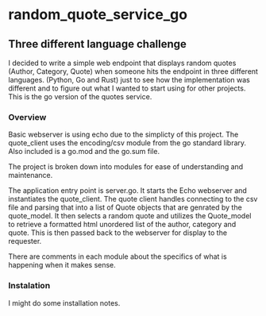 # random_quote_service_go
## Three different language challenge

I decided to write a simple web endpoint that displays random quotes (Author, Category, Quote) when someone hits the endpoint in three different languages. (Python, Go and Rust) just to see how the implementation was different and to figure out what I wanted to start using for other projects. This is the go version of the quotes service. 

### Overview
Basic webserver is using echo due to the simplicty of this project.
The quote_client uses the encoding/csv module from the go standard library.
Also included is a go.mod and the go.sum file. 

The project is broken down into modules for ease of understanding and maintenance. 

The application entry point is server.go. It starts the Echo webserver and instantiates the quote_client.
The quote client handles connecting to the csv file and parsing that into a list of Quote objects that are genrated by the quote_model. It then selects a random quote and utilizes the Quote_model to retrieve a formatted html unordered list of the author, category and quote. This is then passed back to the webserver for display to the requester. 

There are comments in each module about the specifics of what is happening when it makes sense.

### Instalation
I might do some installation notes.